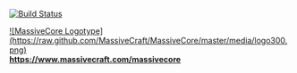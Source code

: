 [![Build Status](https://travis-ci.org/AEtherSurfer/MCore.png)](https://travis-ci.org/AEtherSurfer/MCore)

<a href="https://www.massivecraft.com/massivecore">
![MassiveCore Logotype](https://raw.github.com/MassiveCraft/MassiveCore/master/media/logo300.png)<br>
<b>https://www.massivecraft.com/massivecore</b></a>
